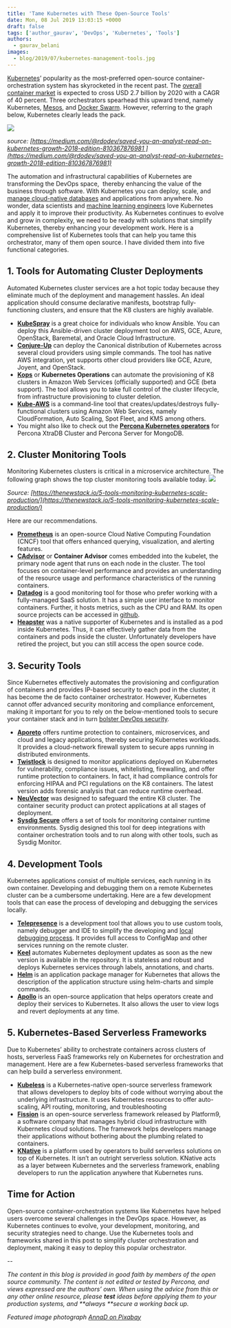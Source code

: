 ```yaml
---
title: 'Tame Kubernetes with These Open-Source Tools'
date: Mon, 08 Jul 2019 13:03:15 +0000
draft: false
tags: ['author_gaurav', 'DevOps', 'Kubernetes', 'Tools']
authors:
  - gaurav_belani
images:
  - blog/2019/07/kubernetes-management-tools.jpg
---
```


[Kubernetes](https://kubernetes.io/)’ popularity as the most-preferred open-source container-orchestration system has skyrocketed in the recent past. The [overall container market](https://enterprisersproject.com/article/2017/11/kubernetes-numbers-10-compelling-stats) is expected to cross USD 2.7 billion by 2020 with a CAGR of 40 percent. Three orchestrators spearhead this upward trend, namely Kubernetes, [Mesos](http://mesos.apache.org/), and [Docker Swarm](https://docs.docker.com/engine/swarm/). However, referring to the graph below, Kubernetes clearly leads the pack. 

![](blog/2019/07/kubernetes-growth.jpg)

_source: [https://medium.com/@rdodev/saved-you-an-analyst-read-on-kubernetes-growth-2018-edition-810367876981 ](https://medium.com/@rdodev/saved-you-an-analyst-read-on-kubernetes-growth-2018-edition-810367876981)_

The automation and infrastructural capabilities of Kubernetes are transforming the DevOps space,  thereby enhancing the value of the business through software. With Kubernetes you can deploy, scale, and [manage cloud-native databases](https://www.percona.com/live/19/sites/default/files/digital_rack_aws.pdf) and applications from anywhere. No wonder, data scientists and [machine learning engineers](https://www.manipalprolearn.com/data-science/post-graduate-certificate-program-in-data-science-and-machine-learning-manipal-academy-higher-education) love Kubernetes and apply it to improve their productivity. As Kubernetes continues to evolve and grow in complexity, we need to be ready with solutions that simplify Kubernetes, thereby enhancing your development work. Here is a comprehensive list of Kubernetes tools that can help you tame this orchestrator, many of them open source. I have divided them into five functional categories.

1\. Tools for Automating Cluster Deployments
--------------------------------------------

Automated Kubernetes cluster services are a hot topic today because they eliminate much of the deployment and management hassles. An ideal application should consume declarative manifests, bootstrap fully-functioning clusters, and ensure that the K8 clusters are highly available.

*   [**KubeSpray**](https://github.com/kubernetes-sigs/kubespray) is a great choice for individuals who know Ansible. You can deploy this Ansible-driven cluster deployment tool on AWS, GCE, Azure, OpenStack, Baremetal, and Oracle Cloud Infrastructure.
*   [**Conjure-Up**](https://conjure-up.io/) can deploy the Canonical distribution of Kubernetes across several cloud providers using simple commands. The tool has native AWS integration, yet supports other cloud providers like GCE, Azure, Joyent, and OpenStack.
*   **[Kops](https://github.com/kubernetes/kops)** or **Kubernetes Operations** can automate the provisioning of K8 clusters in Amazon Web Services (officially supported) and GCE (beta support). The tool allows you to take full control of the cluster lifecycle, from infrastructure provisioning to cluster deletion.
*   [**Kube-AWS**](https://github.com/kubernetes-incubator/kube-aws) is a command-line tool that creates/updates/destroys fully-functional clusters using Amazon Web Services, namely CloudFormation, Auto Scaling, Spot Fleet, and KMS among others.
*   You might also like to check out the [**Percona Kubernetes operators**](https://www.percona.com/software/percona-kubernetes-operators) for Percona XtraDB Cluster and Percona Server for MongoDB.

2\. Cluster Monitoring Tools
----------------------------

Monitoring Kubernetes clusters is critical in a microservice architecture. The following graph shows the top cluster monitoring tools available today. ![](blog/2019/07/tools-services-to-monitor-kubernetes-clusters.jpg)

_Source: [https://thenewstack.io/5-tools-monitoring-kubernetes-scale-production/](https://thenewstack.io/5-tools-monitoring-kubernetes-scale-production/)_

Here are our recommendations.

*   [**Prometheus**](https://prometheus.io/) is an open-source Cloud Native Computing Foundation (CNCF) tool that offers enhanced querying, visualization, and alerting features.
*   [**CAdvisor**](https://github.com/google/cadvisor) or **Container Advisor** comes embedded into the kubelet, the primary node agent that runs on each node in the cluster. The tool focuses on container-level performance and provides an understanding of the resource usage and performance characteristics of the running containers.
*   [**Datadog**](https://www.datadoghq.com/) is a good monitoring tool for those who prefer working with a fully-managed SaaS solution. It has a simple user interface to monitor containers. Further, it hosts metrics, such as the CPU and RAM. Its open source projects can be accessed in [github](https://github.com/DataDog).
*   **[Heapster](https://github.com/kubernetes-retired/heapster)** was a native supporter of Kubernetes and is installed as a pod inside Kubernetes. Thus, it can effectively gather data from the containers and pods inside the cluster. Unfortunately developers have retired the project, but you can still access the open source code.

3\. Security Tools
------------------

Since Kubernetes effectively automates the provisioning and configuration of containers and provides IP-based security to each pod in the cluster, it has become the de facto container orchestrator. However, Kubernetes cannot offer advanced security monitoring and compliance enforcement, making it important for you to rely on the below-mentioned tools to secure your container stack and in turn [bolster DevOps security](https://www.manipalprolearn.com/blog/decoding-devops-security-three-best-practices).

*   [**Aporeto**](https://github.com/aporeto-inc) offers runtime protection to containers, microservices, and cloud and legacy applications, thereby securing Kubernetes workloads. It provides a cloud-network firewall system to secure apps running in distributed environments.
*   **[Twistlock](https://www.twistlock.com/)** is designed to monitor applications deployed on Kubernetes for vulnerability, compliance issues, whitelisting, firewalling, and offer runtime protection to containers. In fact, it had compliance controls for enforcing HIPAA and PCI regulations on the K8 containers. The latest version adds forensic analysis that can reduce runtime overhead.
*   [**NeuVector**](https://neuvector.com/) was designed to safeguard the entire K8 cluster. The container security product can protect applications at all stages of deployment.
*   [**Sysdig Secure**](https://sysdig.com/products/secure/) offers a set of tools for monitoring container runtime environments. Sysdig designed this tool for deep integrations with container orchestration tools and to run along with other tools, such as Sysdig Monitor.

4\. Development Tools
---------------------

Kubernetes applications consist of multiple services, each running in its own container. Developing and debugging them on a remote Kubernetes cluster can be a cumbersome undertaking. Here are a few development tools that can ease the process of developing and debugging the services locally.

*   **[Telepresence](https://www.telepresence.io/)** is a development tool that allows you to use custom tools, namely debugger and IDE to simplify the developing and [local debugging process](https://kubernetes.io/docs/tasks/debug-application-cluster/local-debugging/). It provides full access to ConfigMap and other services running on the remote cluster.
*   **[Keel](https://keel.sh/)** automates Kubernetes deployment updates as soon as the new version is available in the repository. It is stateless and robust and deploys Kubernetes services through labels, annotations, and charts.
*   [**Helm**](https://github.com/kubernetes/helm) is an application package manager for Kubernetes that allows the description of the application structure using helm-charts and simple commands.
*   [**Apollo**](https://github.com/logzio/apollo/wiki/Getting-Started-with-Apollo) is an open-source application that helps operators create and deploy their services to Kubernetes. It also allows the user to view logs and revert deployments at any time.

5\. Kubernetes-Based Serverless Frameworks
------------------------------------------

Due to Kubernetes’ ability to orchestrate containers across clusters of hosts, serverless FaaS frameworks rely on Kubernetes for orchestration and management. Here are a few Kubernetes-based serverless frameworks that can help build a serverless environment.

*   **[Kubeless](https://kubeless.io/)** is a Kubernetes-native open-source serverless framework that allows developers to deploy bits of code without worrying about the underlying infrastructure. It uses Kubernetes resources to offer auto-scaling, API routing, monitoring, and troubleshooting
*   [**Fission**](https://platform9.com/fission/) is an open-source serverless framework released by Platform9, a software company that manages hybrid cloud infrastructure with Kubernetes cloud solutions. The framework helps developers manage their applications without bothering about the plumbing related to containers.
*   [**KNative**](https://github.com/knative) is a platform used by operators to build serverless solutions on top of Kubernetes. It isn’t an outright serverless solution. KNative acts as a layer between Kubernetes and the serverless framework, enabling developers to run the application anywhere that Kubernetes runs.

Time for Action
---------------

Open-source container-orchestration systems like Kubernetes have helped users overcome several challenges in the DevOps space. However, as Kubernetes continues to evolve, your development, monitoring, and security strategies need to change. Use the Kubernetes tools and frameworks shared in this post to simplify cluster orchestration and deployment, making it easy to deploy this popular orchestrator. 

-- 

_The content in this blog is provided in good faith by members of the open source community. The content is not edited or tested by Percona, and views expressed are the authors’ own. When using the advice from this or any other online resource, please **test** ideas before applying them to your production systems, and **always **secure a working back up._

_Featured image photograph [AnnaD on Pixabay](https://pixabay.com/photos/boat-wheel-ship-sea-nautical-2387790/)_
